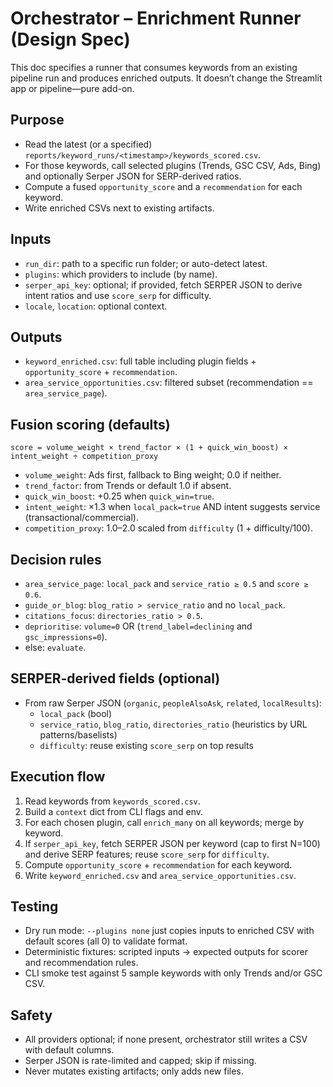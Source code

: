 # Orchestrator – Enrichment Runner (Design Spec)

This doc specifies a runner that consumes keywords from an existing pipeline run and produces enriched outputs. It doesn’t change the Streamlit app or pipeline—pure add-on.

## Purpose
- Read the latest (or a specified) `reports/keyword_runs/<timestamp>/keywords_scored.csv`.
- For those keywords, call selected plugins (Trends, GSC CSV, Ads, Bing) and optionally Serper JSON for SERP-derived ratios.
- Compute a fused `opportunity_score` and a `recommendation` for each keyword.
- Write enriched CSVs next to existing artifacts.

## Inputs
- `run_dir`: path to a specific run folder; or auto-detect latest.
- `plugins`: which providers to include (by name).
- `serper_api_key`: optional; if provided, fetch SERPER JSON to derive intent ratios and use `score_serp` for difficulty.
- `locale`, `location`: optional context.

## Outputs
- `keyword_enriched.csv`: full table including plugin fields + `opportunity_score` + `recommendation`.
- `area_service_opportunities.csv`: filtered subset (recommendation == `area_service_page`).

## Fusion scoring (defaults)
```
score = volume_weight × trend_factor × (1 + quick_win_boost) × intent_weight ÷ competition_proxy
```
- `volume_weight`: Ads first, fallback to Bing weight; 0.0 if neither.
- `trend_factor`: from Trends or default 1.0 if absent.
- `quick_win_boost`: +0.25 when `quick_win=true`.
- `intent_weight`: ×1.3 when `local_pack=true` AND intent suggests service (transactional/commercial).
- `competition_proxy`: 1.0–2.0 scaled from `difficulty` (1 + difficulty/100).

## Decision rules
- `area_service_page`: `local_pack` and `service_ratio ≥ 0.5` and `score ≥ 0.6`.
- `guide_or_blog`: `blog_ratio > service_ratio` and no `local_pack`.
- `citations_focus`: `directories_ratio > 0.5`.
- `deprioritise`: `volume=0` OR (`trend_label=declining` and `gsc_impressions=0`).
- else: `evaluate`.

## SERPER-derived fields (optional)
- From raw Serper JSON (`organic`, `peopleAlsoAsk`, `related`, `localResults`):
  - `local_pack` (bool)
  - `service_ratio`, `blog_ratio`, `directories_ratio` (heuristics by URL patterns/baselists)
  - `difficulty`: reuse existing `score_serp` on top results

## Execution flow
1. Read keywords from `keywords_scored.csv`.
2. Build a `context` dict from CLI flags and env.
3. For each chosen plugin, call `enrich_many` on all keywords; merge by keyword.
4. If `serper_api_key`, fetch SERPER JSON per keyword (cap to first N=100) and derive SERP features; reuse `score_serp` for `difficulty`.
5. Compute `opportunity_score` + `recommendation` for each keyword.
6. Write `keyword_enriched.csv` and `area_service_opportunities.csv`.

## Testing
- Dry run mode: `--plugins none` just copies inputs to enriched CSV with default scores (all 0) to validate format.
- Deterministic fixtures: scripted inputs → expected outputs for scorer and recommendation rules.
- CLI smoke test against 5 sample keywords with only Trends and/or GSC CSV.

## Safety
- All providers optional; if none present, orchestrator still writes a CSV with default columns.
- Serper JSON is rate-limited and capped; skip if missing.
- Never mutates existing artifacts; only adds new files.
